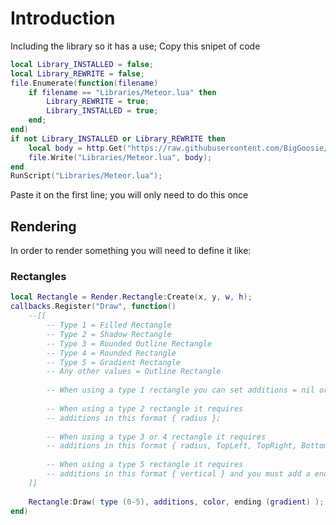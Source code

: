 # Introduction
Including the library so it has a use;
Copy this snipet of code
```lua
local Library_INSTALLED = false;
local Library_REWRITE = false;
file.Enumerate(function(filename)
    if filename == "Libraries/Meteor.lua" then
        Library_REWRITE = true;
        Library_INSTALLED = true;
    end;
end)
if not Library_INSTALLED or Library_REWRITE then
    local body = http.Get("https://raw.githubusercontent.com/BigGoosie/Aimware-GraphicLib/main/GraphicLib.lua");
    file.Write("Libraries/Meteor.lua", body);
end
RunScript("Libraries/Meteor.lua");
```
Paste it on the first line; you will only need to do this once

## Rendering

In order to render something you will need to define it like:
### Rectangles
```lua
local Rectangle = Render.Rectangle:Create(x, y, w, h);
callbacks.Register("Draw", function()
    --[[
        -- Type 1 = Filled Rectangle
        -- Type 2 = Shadow Rectangle
        -- Type 3 = Rounded Outline Rectangle
        -- Type 4 = Rounded Rectangle
        -- Type 5 = Gradient Rectangle
        -- Any other values = Outline Rectangle
        
        -- When using a type 1 rectangle you can set additions = nil or even additions = {};
        
        -- When using a type 2 rectangle it requires 
        -- additions in this format { radius };
        
        -- When using a type 3 or 4 rectangle it requires
        -- additions in this format { radius, TopLeft, TopRight, BottomLeft, BottomRight };
        
        -- When using a type 5 rectangle it requires
        -- additions in this format { vertical } and you must add a ending color;
    ]]
    
    Rectangle:Draw( type (0-5), additions, color, ending (gradient) );
end)
```
